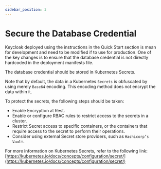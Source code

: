 ```yaml
---
sidebar_position: 3
---
```


#	Secure the Database Credential

Keycloak deployed using the instructions in the Quick Start section is mean for development and need to be modified if to use for production. One of the key changes is to ensure that the database credential is not directly hardcoded in the deployment manifests file.

The database credential should be stored in Kubernetes Secrets. 

Note that by default, the data in a Kubernetes `Secrets` is obfuscated by using merely `Base64` encoding. This encoding method does not encrypt the data within it.

To protect the secrets, the following steps should be taken:
*	Enable Encryption at Rest.
*	Enable or configure RBAC rules to restrict access to the secrets in a cluster.
*	Restrict Secret access to specific containers, or the containers that require access to the secret to perform their operations.
*	Consider using external Secret store providers, such as `Hashicorp’s Vault`.

For more information on Kubernetes Secrets, refer to the following link:
[https://kubernetes.io/docs/concepts/configuration/secret/](https://kubernetes.io/docs/concepts/configuration/secret/)

